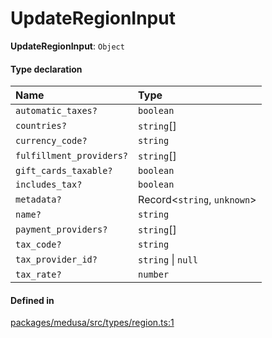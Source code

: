 # UpdateRegionInput

 **UpdateRegionInput**: `Object`

#### Type declaration

| Name | Type |
| :------ | :------ |
| `automatic_taxes?` | `boolean` |
| `countries?` | `string`[] |
| `currency_code?` | `string` |
| `fulfillment_providers?` | `string`[] |
| `gift_cards_taxable?` | `boolean` |
| `includes_tax?` | `boolean` |
| `metadata?` | Record<`string`, `unknown`\> |
| `name?` | `string` |
| `payment_providers?` | `string`[] |
| `tax_code?` | `string` |
| `tax_provider_id?` | `string` \| ``null`` |
| `tax_rate?` | `number` |

#### Defined in

[packages/medusa/src/types/region.ts:1](https://github.com/medusajs/medusa/blob/3d9f5ae63/packages/medusa/src/types/region.ts#L1)
